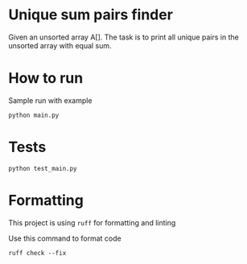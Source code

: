 # Unique sum pairs finder
Given an unsorted array A[]. The task is to print all unique pairs in the unsorted array with equal sum.

# How to run
Sample run with example
```
python main.py
```

# Tests
```
python test_main.py
```

# Formatting
This project is using `ruff` for formatting and linting

Use this command to format code
```
ruff check --fix
```